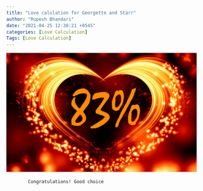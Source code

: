 ```yaml
---
title: "Love calulation for Georgette and Starr"
author: "Rupesh Bhandari"
date: "2021-04-25 12:30:21 +0545"
categories: [Love Calculation]
Tags: [Love Calculation]
---
```


![Match Picture](/assets/img/lovecal/Georgette-Starr.jpg)

            Congratulations! Good choice
    